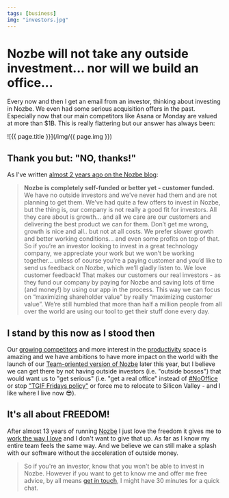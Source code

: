 ```yaml
---
tags: [business]
img: "investors.jpg"
---
```


# Nozbe will not take any outside investment... nor will we build an office...

Every now and then I get an email from an investor, thinking about investing in Nozbe. We even had some serious acquisition offers in the past. Especially now that our main competitors like Asana or Monday are valued at more than $1B. This is really flattering but our answer has always been:

<!--More-->

![{{ page.title }}](/img/{{ page.img }})

## Thank you but: "NO, thanks!"

As I've written [almost 2 years ago on the Nozbe blog](https://nozbe.com/blog/11-years/):

> **Nozbe is completely self-funded or better yet - customer funded.** We have no outside investors and we’ve never had them and are not planning to get them. We’ve had quite a few offers to invest in Nozbe, but the thing is, our company is not really a good fit for investors. All they care about is growth… and all we care are our customers and delivering the best product we can for them. Don’t get me wrong, growth is nice and all.. but not at all costs. We prefer slower growth and better working conditions… and even some profits on top of that. So if you’re an investor looking to invest in a great technology company, we appreciate your work but we won’t be working together… unless of course you’re a paying customer and you’d like to send us feedback on Nozbe, which we’ll gladly listen to. We love customer feedback! That makes our customers our real investors - as they fund our company by paying for Nozbe and saving lots of time (and money!) by using our app in the process. This way we can focus on “maximizing shareholder value” by really “maximizing customer value”. We’re still humbled that more than half a million people from all over the world are using our tool to get their stuff done every day.

## I stand by this now as I stood then

Our [growing competitors](https://www.forbes.com/sites/alexkonrad/2019/07/30/monday-raises-150-million-becomes-israel-top-unicorn/) and more interest in the [productivity](/productivity) space is amazing and we have ambitions to have more impact on the world with the launch of our [Team-oriented version of Nozbe](https://michael.gratis/nozbe) later this year, but I believe we can get there by not having outside investors (i.e. "outside bosses") that would want us to "get serious" (i.e. "get a real office" instead of [#NoOffice](https://NoOffice.org) or stop ["TGIF Fridays policy"](/tgif) or force me to relocate to Silicon Valley - and I like where I live now 😎).

## It's all about FREEDOM!

After almost 13 years of running [Nozbe][n] I just love the freedom it gives me to [work the way I love](/5-loves) and I don't want to give that up. As far as I know my entire team feels the same way. And we believe we can still make a splash with our software without the acceleration of outside money.

> So if you're an investor, know that you won't be able to invest in Nozbe. However if you want to get to know me and offer me free advice, by all means [get in touch](/contact), I might have 30 minutes for a quick chat.

[n]: https://michael.gratis/nozbe
[p]: /podcast